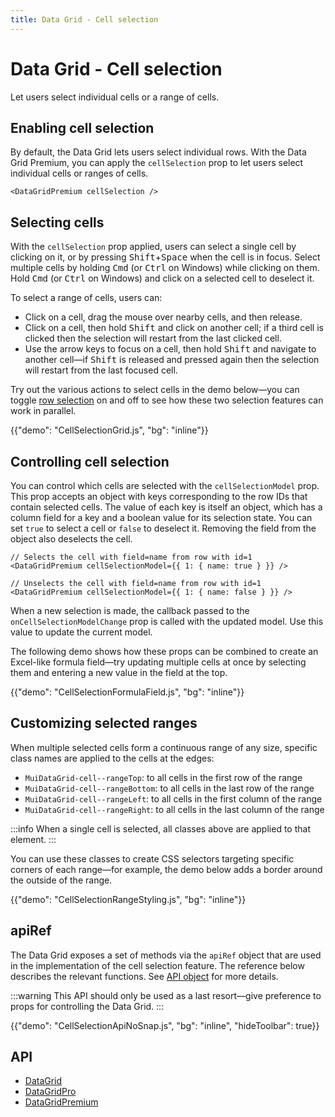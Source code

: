 ```yaml
---
title: Data Grid - Cell selection
---
```


# Data Grid - Cell selection [<span class="plan-premium"></span>](/x/introduction/licensing/#premium-plan 'Premium plan')

<p class="description">Let users select individual cells or a range of cells.</p>

## Enabling cell selection

By default, the Data Grid lets users select individual rows.
With the Data Grid Premium, you can apply the `cellSelection` prop to let users select individual cells or ranges of cells.

```tsx
<DataGridPremium cellSelection />
```

## Selecting cells

With the `cellSelection` prop applied, users can select a single cell by clicking on it, or by pressing <kbd class="key">Shift</kbd>+<kbd class="key">Space</kbd> when the cell is in focus.
Select multiple cells by holding <kbd class="key">Cmd</kbd> (or <kbd class="key">Ctrl</kbd> on Windows) while clicking on them.
Hold <kbd class="key">Cmd</kbd> (or <kbd class="key">Ctrl</kbd> on Windows) and click on a selected cell to deselect it.

To select a range of cells, users can:

- Click on a cell, drag the mouse over nearby cells, and then release.
- Click on a cell, then hold <kbd class="key">Shift</kbd> and click on another cell; if a third cell is clicked then the selection will restart from the last clicked cell.
- Use the arrow keys to focus on a cell, then hold <kbd class="key">Shift</kbd> and navigate to another cell—if <kbd class="key">Shift</kbd> is released and pressed again then the selection will restart from the last focused cell.

Try out the various actions to select cells in the demo below—you can toggle [row selection](/x/react-data-grid/row-selection/) on and off to see how these two selection features can work in parallel.

{{"demo": "CellSelectionGrid.js", "bg": "inline"}}

## Controlling cell selection

You can control which cells are selected with the `cellSelectionModel` prop.
This prop accepts an object with keys corresponding to the row IDs that contain selected cells.
The value of each key is itself an object, which has a column field for a key and a boolean value for its selection state.
You can set `true` to select a cell or `false` to deselect it.
Removing the field from the object also deselects the cell.

```tsx
// Selects the cell with field=name from row with id=1
<DataGridPremium cellSelectionModel={{ 1: { name: true } }} />

// Unselects the cell with field=name from row with id=1
<DataGridPremium cellSelectionModel={{ 1: { name: false } }} />
```

When a new selection is made, the callback passed to the `onCellSelectionModelChange` prop is called with the updated model.
Use this value to update the current model.

The following demo shows how these props can be combined to create an Excel-like formula field—try updating multiple cells at once by selecting them and entering a new value in the field at the top.

{{"demo": "CellSelectionFormulaField.js", "bg": "inline"}}

## Customizing selected ranges

When multiple selected cells form a continuous range of any size, specific class names are applied to the cells at the edges:

- `MuiDataGrid-cell--rangeTop`: to all cells in the first row of the range
- `MuiDataGrid-cell--rangeBottom`: to all cells in the last row of the range
- `MuiDataGrid-cell--rangeLeft`: to all cells in the first column of the range
- `MuiDataGrid-cell--rangeRight`: to all cells in the last column of the range

:::info
When a single cell is selected, all classes above are applied to that element.
:::

You can use these classes to create CSS selectors targeting specific corners of each range—for example, the demo below adds a border around the outside of the range.

{{"demo": "CellSelectionRangeStyling.js", "bg": "inline"}}

## apiRef

The Data Grid exposes a set of methods via the `apiRef` object that are used in the implementation of the cell selection feature.
The reference below describes the relevant functions.
See [API object](/x/react-data-grid/api-object/) for more details.

:::warning
This API should only be used as a last resort—give preference to props for controlling the Data Grid.
:::

{{"demo": "CellSelectionApiNoSnap.js", "bg": "inline", "hideToolbar": true}}

## API

- [DataGrid](/x/api/data-grid/data-grid/)
- [DataGridPro](/x/api/data-grid/data-grid-pro/)
- [DataGridPremium](/x/api/data-grid/data-grid-premium/)
